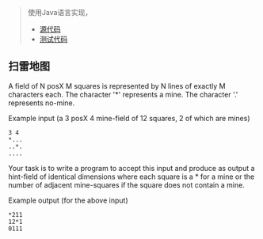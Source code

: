 > 使用Java语言实现，
> - [源代码](../src/main/java/com/liuwill/kata/minefield)
> - [测试代码](../src/test/java/com/liuwill/kata/bdd/minefield)


## 扫雷地图

A field of N posX M squares is represented by N lines
of exactly M characters each.
The character '*' represents a mine.
The character '.' represents no-mine.

Example input (a 3 posX 4 mine-field of 12 squares,
2 of which are mines)
```
3 4
*...
..*.
....
```

Your task is to write a program to accept this input
and produce as output a hint-field of identical
dimensions where each square is a * for a mine or
the number of adjacent mine-squares if the square
does not contain a mine.

Example output (for the above input)
```
*211
12*1
0111
```
